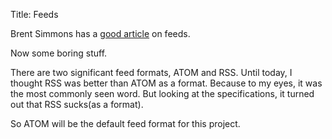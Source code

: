 Title: Feeds

Brent Simmons has a [good article](http://inessential.com/2011/06/15/what_we_talk_about_when_we_talk_about_rs) on feeds.

Now some boring stuff.

There are two significant feed formats, ATOM and RSS. Until today, I thought RSS was better than ATOM as a format. Because to my eyes, it was the most commonly seen word. But looking at the specifications, it turned out that RSS sucks(as a format).

So ATOM will be the default feed format for this project.
